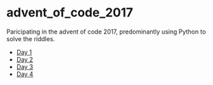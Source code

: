 # advent_of_code_2017
Paricipating in the advent of code 2017, predominantly using Python to solve the riddles.

+ [Day 1](https://github.com/basti42/advent_of_code_2017/blob/master/day1.py)
+ [Day 2](https://github.com/basti42/advent_of_code_2017/blob/master/day2.py)
+ [Day 3](https://github.com/basti42/advent_of_code_2017/blob/master/day3_part1.py)
+ [Day 4](https://github.com/basti42/advent_of_code_2017/blob/master/day4.py)

